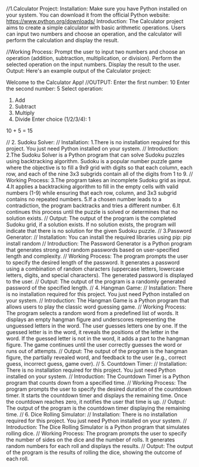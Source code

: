 //1.Calculator Project:
Installation:
Make sure you have Python installed on your system. You can download it from the official Python website: https://www.python.org/downloads/
Introduction:
The Calculator project aims to create a simple calculator with basic arithmetic operations. Users can input two numbers and choose an operation, and the calculator will perform the calculation and display the result.

//Working Process:
Prompt the user to input two numbers and choose an operation (addition, subtraction, multiplication, or division).
Perform the selected operation on the input numbers.
Display the result to the user.
Output:
Here's an example output of the Calculator project:

Welcome to the Calculator App!
//OUTPUT:
Enter the first number: 10
Enter the second number: 5
Select operation:
1. Add
2. Subtract
3. Multiply
4. Divide
Enter choice (1/2/3/4): 1

10 + 5 = 15

// 2. Sudoku Solver:
// Installation:
1.There is no installation required for this project. You just need Python installed on your system.
// Introduction:
2.The Sudoku Solver is a Python program that can solve Sudoku puzzles using backtracking algorithm.
Sudoku is a popular number puzzle game where the objective is to fill a 9x9 grid with digits so that each column, each row, and each of the nine 3x3 subgrids contain all of the digits from 1 to 9.
// Working Process:
3.The program takes an incomplete Sudoku grid as input.
4.It applies a backtracking algorithm to fill in the empty cells with valid numbers (1-9) while ensuring that each row, column, and 3x3 subgrid contains no repeated numbers.
5.If a chosen number leads to a contradiction, the program backtracks and tries a different number.
6.It continues this process until the puzzle is solved or determines that no solution exists.
// Output:
The output of the program is the completed Sudoku grid, if a solution exists.
If no solution exists, the program will indicate that there is no solution for the given Sudoku puzzle.
// 3.Password Generator:
// Installation:
You can install the required libraries using pip: pip install random
// Introduction:
The Password Generator is a Python program that generates strong and random passwords based on user-specified length and complexity.
// Working Process:
The program prompts the user to specify the desired length of the password.
It generates a password using a combination of random characters (uppercase letters, lowercase letters, digits, and special characters).
The generated password is displayed to the user.
// Output:
The output of the program is a randomly generated password of the specified length.
// 4. Hangman Game:
// Installation:
There is no installation required for this project. You just need Python installed on your system.
// Introduction:
The Hangman Game is a Python program that allows users to play the classic word guessing game.
// Working Process:
The program selects a random word from a predefined list of words.
It displays an empty hangman figure and underscores representing the unguessed letters in the word.
The user guesses letters one by one.
If the guessed letter is in the word, it reveals the positions of the letter in the word.
If the guessed letter is not in the word, it adds a part to the hangman figure.
The game continues until the user correctly guesses the word or runs out of attempts.
// Output:
The output of the program is the hangman figure, the partially revealed word, and feedback to the user (e.g., correct guess, incorrect guess, game over).
// 5. Countdown Timer:
// Installation:
There is no installation required for this project. You just need Python installed on your system.
// Introduction:
The Countdown Timer is a Python program that counts down from a specified time.
// Working Process:
The program prompts the user to specify the desired duration of the countdown timer.
It starts the countdown timer and displays the remaining time.
Once the countdown reaches zero, it notifies the user that time is up.
// Output:
The output of the program is the countdown timer displaying the remaining time.
// 6. Dice Rolling Simulator:
// Installation:
There is no installation required for this project. You just need Python installed on your system.
// Introduction:
The Dice Rolling Simulator is a Python program that simulates rolling dice.
// Working Process:
The program prompts the user to specify the number of sides on the dice and the number of rolls.
It generates random numbers for each roll and displays the results.
// Output:
The output of the program is the results of rolling the dice, showing the outcome of each roll.
